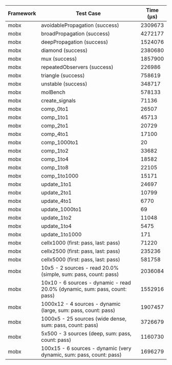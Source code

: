 | Framework | Test Case | Time (μs) |
| --- | --- | --- |
| mobx | avoidablePropagation (success) | 2309673 |
| mobx | broadPropagation (success) | 4272177 |
| mobx | deepPropagation (success) | 1524076 |
| mobx | diamond (success) | 2380680 |
| mobx | mux (success) | 1857900 |
| mobx | repeatedObservers (success) | 226986 |
| mobx | triangle (success) | 758619 |
| mobx | unstable (success) | 348717 |
| mobx | molBench | 578133 |
| mobx | create_signals | 71136 |
| mobx | comp_0to1 | 26507 |
| mobx | comp_1to1 | 45713 |
| mobx | comp_2to1 | 20729 |
| mobx | comp_4to1 | 17100 |
| mobx | comp_1000to1 | 20 |
| mobx | comp_1to2 | 33682 |
| mobx | comp_1to4 | 18582 |
| mobx | comp_1to8 | 22105 |
| mobx | comp_1to1000 | 15171 |
| mobx | update_1to1 | 24697 |
| mobx | update_2to1 | 10799 |
| mobx | update_4to1 | 6770 |
| mobx | update_1000to1 | 69 |
| mobx | update_1to2 | 11048 |
| mobx | update_1to4 | 5475 |
| mobx | update_1to1000 | 171 |
| mobx | cellx1000 (first: pass, last: pass) | 71220 |
| mobx | cellx2500 (first: pass, last: pass) | 235236 |
| mobx | cellx5000 (first: pass, last: pass) | 581758 |
| mobx | 10x5 - 2 sources - read 20.0% (simple, sum: pass, count: pass) | 2036084 |
| mobx | 10x10 - 6 sources - dynamic - read 20.0% (dynamic, sum: pass, count: pass) | 1552916 |
| mobx | 1000x12 - 4 sources - dynamic (large, sum: pass, count: pass) | 1907457 |
| mobx | 1000x5 - 25 sources (wide dense, sum: pass, count: pass) | 3726679 |
| mobx | 5x500 - 3 sources (deep, sum: pass, count: pass) | 1160730 |
| mobx | 100x15 - 6 sources - dynamic (very dynamic, sum: pass, count: pass) | 1696279 |
